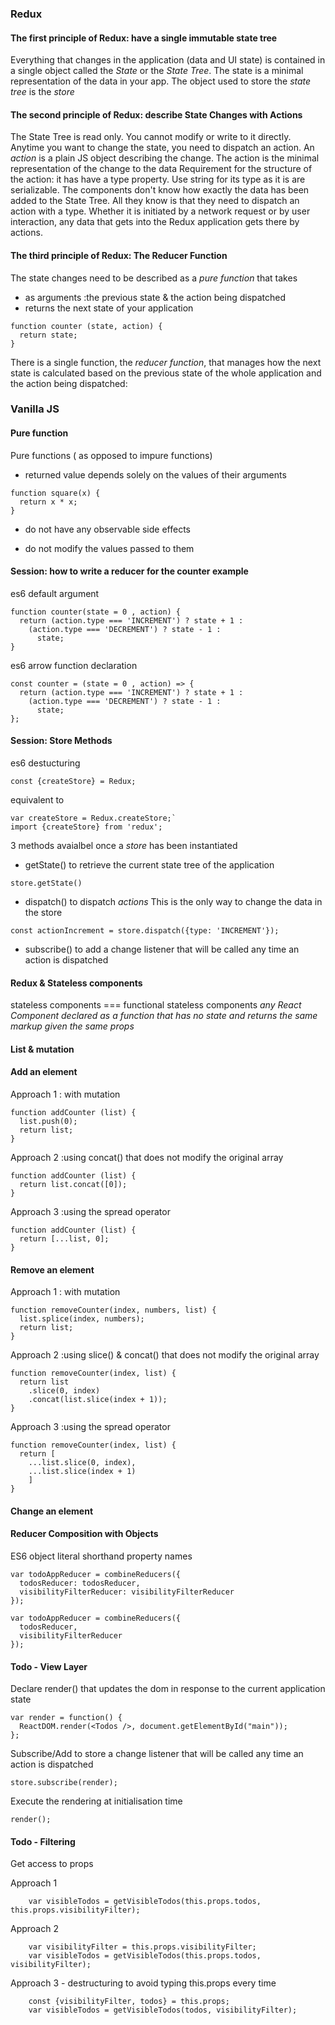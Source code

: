 
### Redux

#### The first principle of Redux: have a single immutable state tree
Everything that changes in the application (data and UI state) is contained in a single object called the *State* or the *State Tree*.
The state is a minimal representation of the data in your app.
The object used to store the *state tree* is the *store*

#### The second principle of Redux: describe State Changes with Actions
The State Tree is read only. You cannot modify or write to it directly. Anytime you want to change the state, you need to dispatch an action.
An *action* is a plain JS object describing the change.
The action is the minimal representation of the change to the data
Requirement for the structure of the action: it has have a type property. Use string for its type as it is are serializable.
The components don't know how exactly the data has been added to the State Tree. All they know is that they need to dispatch an action with a type.
Whether it is initiated by a network request or by user interaction, any data that gets into the Redux application gets there by actions.


#### The third principle of Redux: The Reducer Function
The state changes need to be described as a *pure function* that takes

* as arguments :the previous state & the action being dispatched
* returns the next state of your application

```
function counter (state, action) {
  return state;
}
```

There is a single function, the *reducer function*, that manages how the next state is calculated based on the previous state of the whole application and
the action being dispatched:

### Vanilla JS
#### Pure function
Pure functions ( as opposed to impure functions)

*  returned value depends solely on the values of their arguments

```
function square(x) {
  return x * x;
}
```

* do not have any observable side effects

* do not modify the values passed to them

#### Session: how to write a reducer for the counter example

es6 default argument 

```
function counter(state = 0 , action) {
  return (action.type === 'INCREMENT') ? state + 1 :
    (action.type === 'DECREMENT') ? state - 1 :
      state;
}
```

es6 arrow function declaration 
```
const counter = (state = 0 , action) => {
  return (action.type === 'INCREMENT') ? state + 1 :
    (action.type === 'DECREMENT') ? state - 1 :
      state;
};
```

#### Session:  Store Methods

es6 destucturing 

```
const {createStore} = Redux;
```
equivalent to 

```
var createStore = Redux.createStore;`
import {createStore} from 'redux';

```

3 methods avaialbel once a *store* has been instantiated

- getState() to retrieve the current state tree of the application 

```
store.getState()
```

- dispatch() to dispatch *actions*
This is the only way to change the data in the store


```
const actionIncrement = store.dispatch({type: 'INCREMENT'});
```

- subscribe() to add a change listener that will be called any time an action is dispatched

#### Redux & Stateless components
stateless components === functional stateless components 
*any React Component declared as a function that has no state and returns the same markup given the same props*


#### List & mutation

#### Add an element

Approach 1 : with mutation

```
function addCounter (list) {
  list.push(0);
  return list;
}
```

Approach 2 :using concat() that does not modify the original array

```
function addCounter (list) {
  return list.concat([0]);
}
```

Approach 3 :using the spread operator 

```
function addCounter (list) {
  return [...list, 0];
}
```


#### Remove an element

Approach 1 : with mutation

```
function removeCounter(index, numbers, list) {
  list.splice(index, numbers);
  return list;
}
```

Approach 2 :using slice() & concat() that does not modify the original array

```
function removeCounter(index, list) {
  return list
    .slice(0, index)
    .concat(list.slice(index + 1));
}
```

Approach 3 :using the spread operator 

```
function removeCounter(index, list) {
  return [
    ...list.slice(0, index),
    ...list.slice(index + 1)
    ]
}
```

#### Change an element


#### Reducer Composition with Objects


ES6 object literal shorthand property names

```
var todoAppReducer = combineReducers({
  todosReducer: todosReducer,
  visibilityFilterReducer: visibilityFilterReducer
});
```

```
var todoAppReducer = combineReducers({
  todosReducer,
  visibilityFilterReducer
});
```


#### Todo - View Layer

Declare render() that updates the dom in response to the current application state
```
var render = function() {
  ReactDOM.render(<Todos />, document.getElementById("main"));
};
```

Subscribe/Add to store a change listener that will be called any time an action is dispatched

```
store.subscribe(render);
```
Execute the rendering at initialisation time
```
render();
```

#### Todo - Filtering

Get access to props

Approach 1
```
    var visibleTodos = getVisibleTodos(this.props.todos, this.props.visibilityFilter);
```


Approach 2
```
    var visibilityFilter = this.props.visibilityFilter;
    var visibleTodos = getVisibleTodos(this.props.todos, visibilityFilter);
```


Approach 3 - destructuring to avoid typing this.props every time

```
    const {visibilityFilter, todos} = this.props;
    var visibleTodos = getVisibleTodos(todos, visibilityFilter);
```